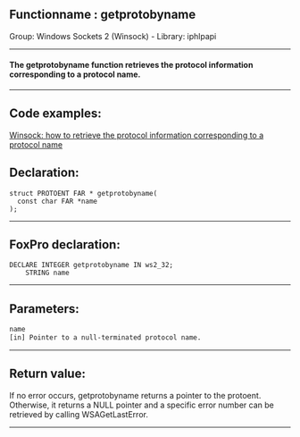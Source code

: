 <link rel="stylesheet" type="text/css" href="../../css/win32api.css">  
<link rel="stylesheet" href="https://cdnjs.cloudflare.com/ajax/libs/font-awesome/4.7.0/css/font-awesome.min.css">

## Functionname : getprotobyname
Group: Windows Sockets 2 (Winsock) - Library: iphlpapi    
***  


#### The getprotobyname function retrieves the protocol information corresponding to a protocol name.
***  


## Code examples:
[Winsock: how to retrieve the protocol information corresponding to a protocol name](../../samples/sample_224.md)  

## Declaration:
```foxpro  
struct PROTOENT FAR * getprotobyname(
  const char FAR *name
);  
```  
***  


## FoxPro declaration:
```foxpro  
DECLARE INTEGER getprotobyname IN ws2_32;
	STRING name  
```  
***  


## Parameters:
```txt  
name
[in] Pointer to a null-terminated protocol name.  
```  
***  


## Return value:
If no error occurs, getprotobyname returns a pointer to the protoent. Otherwise, it returns a NULL pointer and a specific error number can be retrieved by calling WSAGetLastError.  
***  


